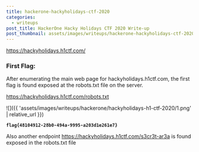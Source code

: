 ```yaml
---
title: hackerone-hackyholidays-ctf-2020
categories:
  - writeups
post_title: HackerOne Hacky Holidays CTF 2020 Write-up
post_thumbnail: assets/images/writeups/hackerone-hackyholidays-ctf-2020/grinch.png
---
```


https://hackyholidays.h1ctf.com/

### First Flag:

After enumerating the main web page for hackyholidays.h1ctf.com, the first flag is found exposed at the robots.txt file on the server.

https://hackyholidays.h1ctf.com/robots.txt

![]({{ 'assets/images/writeups/hackerone/hackyholidays-h1-ctf-2020/1.png' | relative_url }})

**`flag{48104912-28b0-494a-9995-a203d1e261e7}`**

Also another endpoint https://hackyholidays.h1ctf.com/s3cr3t-ar3a is found exposed in the robots.txt file
